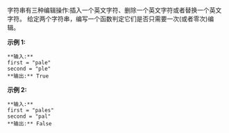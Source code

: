 字符串有三种编辑操作:插入一个英文字符、删除一个英文字符或者替换一个英文字符。 给定两个字符串，编写一个函数判定它们是否只需要一次(或者零次)编辑。



**示例  1:**

    
    
    **输入:** 
    first = "pale"
    second = "ple"
    **输出:** True



**示例  2:**

    
    
    **输入:** 
    first = "pales"
    second = "pal"
    **输出:** False
    

